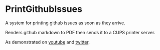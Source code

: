 # PrintGithubIssues
A system for printing github issues as soon as they arrive.

Renders github markdown to PDF then sends it to a CUPS printer server.

As demonstrated on [youtube](https://www.youtube.com/watch?v=EEbJSpkGAYA) and [twitter](https://twitter.com/estrogenizedboy/status/1564030514935349250). 
